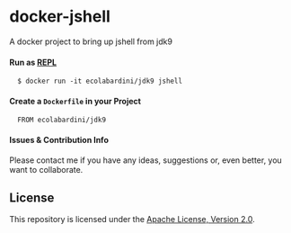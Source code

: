 # docker-jshell
A docker project to bring up jshell from jdk9

#### Run as [REPL](https://en.wikipedia.org/wiki/Read%E2%80%93eval%E2%80%93print_loop)

```
  $ docker run -it ecolabardini/jdk9 jshell
```

#### Create a `Dockerfile` in your Project

```
  FROM ecolabardini/jdk9
```

#### Issues & Contribution Info

Please contact me if you have any ideas, suggestions or, even better, you want to collaborate.

## License

This repository is licensed under the [Apache License, Version 2.0](http://www.apache.org/licenses/LICENSE-2.0).
